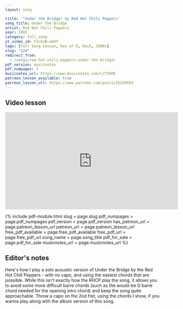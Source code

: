 ```yaml
---
layout: song

title: '"Under the Bridge" by Red Hot Chili Peppers'
song_title: Under the Bridge
artist: Red Hot Chili Peppers
year: 1991
category: full_song
yt_video_id: F2LbsW-wmdY
tags: [Full Song Lesson, Key of D, Rock, 1990s]
slug: "224"
redirect_from:
  - /songs/red-hot-chili-peppers-under-the-bridge/
pdf_version: musicnotes
pdf_numpages: 3
musicnotes_url: https://www.musicnotes.com/l/T36MX
patreon_lesson_available: true
patreon_lesson_url: https://www.patreon.com/posts/25250503
---
```


## Video lesson

<iframe width="560" height="315" src="https://www.youtube.com/embed/F2LbsW-wmdY?showinfo=0" frameborder="0" allowfullscreen></iframe>

{% include pdf-module.html slug = page.slug pdf_numpages = page.pdf_numpages pdf_version = page.pdf_version has_patreon_url = page.patreon_lesson_url patreon_url = page.patreon_lesson_url free_pdf_available = page.free_pdf_available free_pdf_url = page.free_pdf_url song_name = page.song_title pdf_for_sale = page.pdf_for_sale musicnotes_url = page.musicnotes_url %}

## Editor's notes

Here's how I play a solo acoustic version of Under the Bridge by the Red Hot Chili Peppers - with no capo, and using the easiest chords that are possible. While this isn't exactly how the RHCP play the song, it allows you to avoid some more difficult barre chords (such as the would-be D barre chord needed for the opening intro chord) and keep the song quite approachable. Throw a capo on the 2nd fret, using the chords I show, if you wanna play along with the album version of this song.

<!-- ## Intro tab

    E ||–––––––––––––––––––––––––––|–––––––––––––––––––––––––––––|–
    B ||––––––––––1––––––––––––––––|–––––––––––––––––––––––––––––|–
    G ||––––––0–––––0––––––––––––––|––––––––––1––––––––––––––––––|–
    D ||––––2–––2––––––––––––––––––|––––––2–––––2––––2–0–––––––––|–
    A ||––3–––––––––––––––2–0––––––|––––2–––2––––––––––––3–2––2––|–
    E ||––––––––––––––––––––––3–2––|––0––––––––––––––––––––––––––|–
          C                           E

    E ||–––––––––––––––––––––––––––|–––––––––––––––––––––––––––––||
    B ||–––––––––––––1h3p1–––––––––|–––––––––––––––––––––––––––––||
    G ||–––––––––0–––––––––0–––––––|––––––––––1––––––––1–––––––––||
    D ||–––––2–––––2–––––––––2/4–4–|––––––2–––––2––––––––2–––––––||
    A ||––3––––3–––––––––––––3/5–5–|––––2–––2––––––––––––––2–––––||
    E ||–––––––––––––––––––––––––––|––0––––––––––––––––––––––0–––||
          C                           E

## Lyrics w/ chords

    VERSE
    D            A             Bm           F#m  G
    ...Sometimes I feel like I don’t have a part-ner
    D            A           Bm      G
    ...Sometimes I feel like my only friend
           D      A            Bm      F#m  G
    Is the city I live in, the city of An – gels
    D         A       Bm        G    Dmaj7
    Lonely as I am, together we cry

      D            A             Bm          F#m G
    I drive on the streets cause she’s my companion
      D                A               Bm          G
    I walk through the hills cause she knows who I am
        D            A             Bm        F#m G
    She sees my good deeds and she kisses me windy
          D       A          Bm        G     Dmaj7
    Well, I never worry, now that is a lie

    CHORUS
         Em              D      A       Em
        I don’t ever wanna feel--- like I did that day
         Em                  D       A      Em
        Take me to the place I love--- take me all the way
         Em              D      A       Em
        I don’t ever wanna feel--- like I did that day
         Em                  D       A      Em
        Take me to the place I love--- take me all the way

    D    A      Bm     F#m G        D    A   Bm   G
    Way, yeah..............

         D           A                   Bm      F#m   G
    It's hard to believe that... there's nobody out there
         D          A            Bm        G
    It's hard to believe... that I’m all alone
       D            A               Bm        F#m  G
    At least I have heard of... the city she loves me
    D         A          Bm       G     Dmaj7
    Lonely as I am... together we cry

         Em                D    A       Em
        I don’t ever wanna feel--- like I did that day
         Em                    D     A      Em
        Take me to the place I love--- take me all the way
         Em                D    A       Em
        I don’t ever wanna feel--- like I did that day
         Em                    D     A      Em
        Take me to the place I love--- take me all the way

    REFRAIN
            G    Gm   F     Ebmaj7
            Way, way, yeah, yeah
            G     Gm         F     Ebmaj7
            Whoa, no, no no, yeah, yeah
            G    Gm        F     Ebmaj7
            Love me, I say yeah, yeah
            Ebmaj7                 D7   F
            .............one time..............

    OUTRO
            G                    Gm     F           Ebmaj7
            Under the bridge downtown..... is where I drew some blood
            G                    Gm     F          Ebmaj7
            Under the bridge downtown..... I could not get enough
            G                    Gm     F         Ebmaj7
            Under the bridge downtown..... forgot about my love
            G                    Gm     F         Ebmaj7            G Gm F Ebmaj7 (repeat)
            Under the bridge downtown..... I gave my life away -->

<!-- ## Capo notes

To play along with the Red Hot Chili Peppers version of the song, use these chords with a capo on the 2nd fret. I should also note, this is not how the RHCP play the song –– I'm choosing to play it this way in either to keep it simple (less crazy barre chords).

## Chords used

Verse chords:

    E –––2––––0––––2––––2––––2–––
    B –––3––––2––––3––––2––––2–––
    G –––2––––2––––4––––2––––2–––
    D –––0––––2––––4––––4––––0–––
    A ––––––––0––––2––––4––––––––
    E ––––––––––––––––––2––––––––
         D    A    Bm  F#m  Dmaj7

Chorus chords:

    E –––7––––5––––5–––
    B –––8––––7––––5–––
    G –––9––––7––––6–––
    D –––9––––7––––7–––
    A –––7––––5––––7–––
    E –––––––––––––5–––
         Em   D    A

Refrain & outro chords:

    E –(10)––10–––(8)–––6––––5–––
    B ––12–––11–––10––––8––––7–––
    G ––12–––12–––10––––7––––5–––
    D ––12–––12–––10––––8––––7–––
    A ––10–––10––––8––––6––––5–––
    E –––––––––––––––––––––––––––
         G   Gm    F  Ebmaj7 D7 -->
